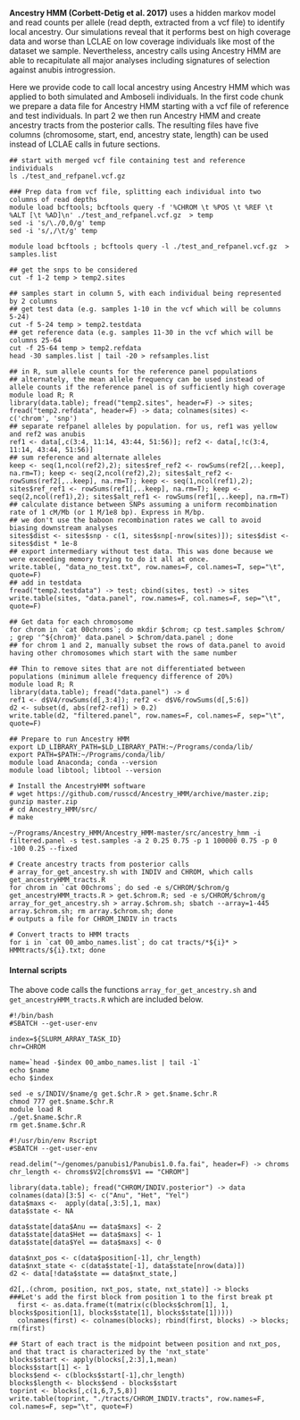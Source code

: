 **Ancestry HMM (Corbett-Detig et al. 2017)** uses a hidden markov model and read counts per allele (read depth, extracted from a vcf file) to identify local ancestry. Our simulations reveal that it performs best on high coverage data and worse than LCLAE on low coverage individuals like most of the dataset we sample. Nevertheless, ancestry calls using Ancestry HMM are able to recapitulate all major analyses including signatures of selection against anubis introgression. 

Here we provide code to call local ancestry using Ancestry HMM which was applied to both simulated and Amboseli individuals. In the first code chunk we prepare a data file for Ancestry HMM starting with a vcf file of reference and test individuals. In part 2 we then run Ancestry HMM and create ancestry tracts from the posterior calls. The resulting files have five columns (chromosome, start, end, ancestry state, length) can be used instead of LCLAE calls in future sections. 

```console 
## start with merged vcf file containing test and reference individuals
ls ./test_and_refpanel.vcf.gz 

### Prep data from vcf file, splitting each individual into two columns of read depths 
module load bcftools; bcftools query -f '%CHROM \t %POS \t %REF \t %ALT [\t %AD]\n' ./test_and_refpanel.vcf.gz  > temp
sed -i 's/\./0,0/g' temp
sed -i 's/,/\t/g' temp

module load bcftools ; bcftools query -l ./test_and_refpanel.vcf.gz  > samples.list

## get the snps to be considered
cut -f 1-2 temp > temp2.sites 

## samples start in column 5, with each individual being represented by 2 columns
## get test data (e.g. samples 1-10 in the vcf which will be columns 5-24)
cut -f 5-24 temp > temp2.testdata
## get reference data (e.g. samples 11-30 in the vcf which will be columns 25-64
cut -f 25-64 temp > temp2.refdata
head -30 samples.list | tail -20 > refsamples.list

## in R, sum allele counts for the reference panel populations 
## alternately, the mean allele frequency can be used instead of allele counts if the reference panel is of sufficiently high coverage
module load R; R
library(data.table); fread("temp2.sites", header=F) -> sites; fread("temp2.refdata", header=F) -> data; colnames(sites) <- c('chrom', 'snp')
## separate refpanel alleles by population. for us, ref1 was yellow and ref2 was anubis
ref1 <- data[,c(3:4, 11:14, 43:44, 51:56)]; ref2 <- data[,!c(3:4, 11:14, 43:44, 51:56)] 
## sum reference and alternate alleles
keep <- seq(1,ncol(ref2),2); sites$ref_ref2 <- rowSums(ref2[,..keep], na.rm=T); keep <- seq(2,ncol(ref2),2); sites$alt_ref2 <- rowSums(ref2[,..keep], na.rm=T); keep <- seq(1,ncol(ref1),2); sites$ref_ref1 <- rowSums(ref1[,..keep], na.rm=T); keep <- seq(2,ncol(ref1),2); sites$alt_ref1 <- rowSums(ref1[,..keep], na.rm=T)
## calculate distance between SNPs assuming a uniform recombination rate of 1 cM/Mb (or 1 M/1e8 bp). Express in M/bp. 
## we don't use the baboon recombination rates we call to avoid biasing downstream analyses
sites$dist <- sites$snp - c(1, sites$snp[-nrow(sites)]); sites$dist <- sites$dist * 1e-8
## export intermediary without test data. This was done because we were exceeding memory trying to do it all at once. 
write.table(, "data_no_test.txt", row.names=F, col.names=T, sep="\t", quote=F)
## add in testdata
fread("temp2.testdata") -> test; cbind(sites, test) -> sites
write.table(sites, "data.panel", row.names=F, col.names=F, sep="\t", quote=F)

## Get data for each chromosome 
for chrom in `cat 00chroms`; do mkdir $chrom; cp test.samples $chrom/ ; grep '^${chrom}' data.panel > $chrom/data.panel ; done
## for chrom 1 and 2, manually subset the rows of data.panel to avoid having other chromosomes which start with the same number 

## Thin to remove sites that are not differentiated between populations (minimum allele frequency difference of 20%)
module load R; R
library(data.table); fread("data.panel") -> d
ref1 <- d$V4/rowSums(d[,3:4]); ref2 <- d$V6/rowSums(d[,5:6])
d2 <- subset(d, abs(ref2-ref1) > 0.2)
write.table(d2, "filtered.panel", row.names=F, col.names=F, sep="\t", quote=F)

```



```console
## Prepare to run Ancestry HMM
export LD_LIBRARY_PATH=$LD_LIBRARY_PATH:~/Programs/conda/lib/
export PATH=$PATH:~/Programs/conda/lib/
module load Anaconda; conda --version
module load libtool; libtool --version

# Install the AncestryHMM software
# wget https://github.com/russcd/Ancestry_HMM/archive/master.zip; gunzip master.zip
# cd Ancestry_HMM/src/
# make

~/Programs/Ancestry_HMM/Ancestry_HMM-master/src/ancestry_hmm -i filtered.panel -s test.samples -a 2 0.25 0.75 -p 1 100000 0.75 -p 0 -100 0.25 --fixed

# Create ancestry tracts from posterior calls
# array_for_get_ancestry.sh with INDIV and CHROM, which calls get_ancestryHMM_tracts.R 
for chrom in `cat 00chroms`; do sed -e s/CHROM/$chrom/g get_ancestryHMM_tracts.R > get.$chrom.R; sed -e s/CHROM/$chrom/g array_for_get_ancestry.sh > array.$chrom.sh; sbatch --array=1-445 array.$chrom.sh; rm array.$chrom.sh; done
# outputs a file for CHROM_INDIV in tracts

# Convert tracts to HMM tracts
for i in `cat 00_ambo_names.list`; do cat tracts/*${i}* > HMMtracts/${i}.txt; done 

```


#### Internal scripts

The above code calls the functions `array_for_get_ancestry.sh` and `get_ancestryHMM_tracts.R` which are included below. 

```console
#!/bin/bash
#SBATCH --get-user-env

index=${SLURM_ARRAY_TASK_ID}
chr=CHROM

name=`head -$index 00_ambo_names.list | tail -1`
echo $name
echo $index

sed -e s/INDIV/$name/g get.$chr.R > get.$name.$chr.R
chmod 777 get.$name.$chr.R
module load R
./get.$name.$chr.R
rm get.$name.$chr.R

```

```console
#!/usr/bin/env Rscript
#SBATCH --get-user-env

read.delim("~/genomes/panubis1/Panubis1.0.fa.fai", header=F) -> chroms
chr_length <- chroms$V2[chroms$V1 == "CHROM"]

library(data.table); fread("CHROM/INDIV.posterior") -> data
colnames(data)[3:5] <- c("Anu", "Het", "Yel")
data$maxs <-  apply(data[,3:5],1, max)
data$state <- NA

data$state[data$Anu == data$maxs] <- 2
data$state[data$Het == data$maxs] <- 1
data$state[data$Yel == data$maxs] <- 0

data$nxt_pos <- c(data$position[-1], chr_length)
data$nxt_state <- c(data$state[-1], data$state[nrow(data)])
d2 <- data[!data$state == data$nxt_state,]

d2[,.(chrom, position, nxt_pos, state, nxt_state)] -> blocks
###Let's add the first block from position 1 to the first break pt
  first <- as.data.frame(t(matrix(c(blocks$chrom[1], 1, blocks$position[1], blocks$state[1], blocks$state[1]))))
  colnames(first) <- colnames(blocks); rbind(first, blocks) -> blocks; rm(first)

## Start of each tract is the midpoint between position and nxt_pos, and that tract is characterized by the 'nxt_state'
blocks$start <- apply(blocks[,2:3],1,mean)
blocks$start[1] <- 1
blocks$end <- c(blocks$start[-1],chr_length)
blocks$length <- blocks$end - blocks$start
toprint <- blocks[,c(1,6,7,5,8)]
write.table(toprint, "./tracts/CHROM_INDIV.tracts", row.names=F, col.names=F, sep="\t", quote=F)


```